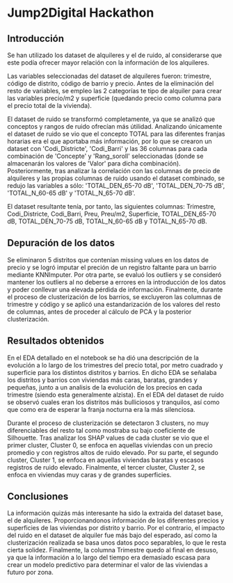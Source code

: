 # Jump2Digital Hackathon

## Introducción

Se han utilizado los dataset de alquileres y el de ruido, al considerarse que este podía ofrecer mayor relación con la información de los alquileres.

Las variables seleccionadas del dataset de alquileres fueron: trimestre, código de distrito, código de barrio y precio. Antes de la eliminación del resto de variables, se empleo las 2 categorías te tipo de alquiler para crear las variables precio/m2 y superficie (quedando precio como columna para el precio total de la vivienda).

El dataset de ruido se transformó completamente, ya que se analizó que conceptos y rangos de ruido ofrecían más útilidad. Analizando únicamente el dataset de ruido se vio que el concepto TOTAL para las diferentes franjas horarias era el que aportaba más información, por lo que se crearon un dataset con 'Codi_Districte', 'Codi_Barri' y las 36 columnas para cada combinación de 'Concepte' y 'Rang_soroll' seleccionadas (donde se almacenarán los valores de 'Valor' para dicha combinación). Posteriormente, tras analizar la correlación con las columnas de precio de alquileres y las propias columnas de ruido usando  el dataset combinado, se redujo las variables a sólo: 'TOTAL_DEN_65-70 dB', 'TOTAL_DEN_70-75 dB', 'TOTAL_N_60-65 dB' y 'TOTAL_N_65-70 dB'.

El dataset resultante tenía, por tanto, las siguientes columnas: Trimestre, Codi_Districte, Codi_Barri, Preu, Preu/m2, Superficie, TOTAL_DEN_65-70 dB, TOTAL_DEN_70-75 dB, TOTAL_N_60-65 dB y TOTAL_N_65-70 dB.

## Depuración de los datos

Se eliminaron 5 distritos que contenían missing values en los datos de precio y se logró imputar el preción de un registro faltante para un barrio mediante KNNImputer. Por otra parte, se evaluó los outliers y se consideró mantener los outliers al no deberse a errores en la introducción de los datos y poder conllevar una elevada pérdida de información. Finalmente, durante el proceso de clusterización de los barrios, se excluyeron las columnas de trimestre y código y se aplicó una estandarización de los valores del resto de columnas, antes de proceder al cálculo de PCA y la posterior clusterización.

## Resultados obtenidos

En el EDA detallado en el notebook se ha dió una descripción de la evolución a lo largo de los trimestres del precio total, por metro cuadrado y superficie para los distintos distritos y barrios. En dicho EDA se señalaba los distritos y barrios con viviendas más caras, baratas, grandes y pequeñas, junto a un analisis de la evolución de los precios en cada trimestre (siendo esta generalmente alzista). En el EDA del dataset de ruido se observó cuales eran los distritos más bulliciosos y tranquilos, así como que como era de esperar la franja nocturna era la más silenciosa.

Durante el proceso de clusterización se detectaron 3 clusters, no muy diferenciables del resto tal como mostraba su bajo coeficiente de Silhouette. Tras analizar los SHAP values de cada cluster se vio que el primer cluster, Cluster 0, se enfoca en aquellas viviendas con un precio promedio y con registros altos de ruido elevado. Por su parte, el segundo cluster, Cluster 1, se enfoca en aquellas viviendas baratas y escasos registros de ruido elevado. Finalmente, el tercer cluster, Cluster 2, se enfoca en viviendas muy caras y de grandes superficies.

## Conclusiones

La información quizás más interesante ha sido la extraida del dataset base, el de alquileres. Proporcionandonos información de los diferentes precios y superficies de las viviendas por distrito y barrio. Por el contrario, el impacto del ruido en el dataset de alquiler fue más bajo del esperado, así como la clusterización realizada se basa unos datos poco separables, lo que le resta cierta solidez. Finalmente, la columna Trimestre quedo al final en desuso, ya que la información a lo largo del tiempo era demasiado escasa para crear un modelo predictivo para determinar el valor de las viviendas a futuro por zona.
